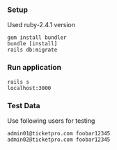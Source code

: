 ### Setup

Used ruby-2.4.1 version

```
gem install bundler
bundle [install]
rails db:migrate
```

### Run application
```
rails s
localhost:3000
```

### Test Data

Use following users for testing
```
admin01@ticketpro.com foobar12345
admin02@ticketpro.com foobar12345
```
